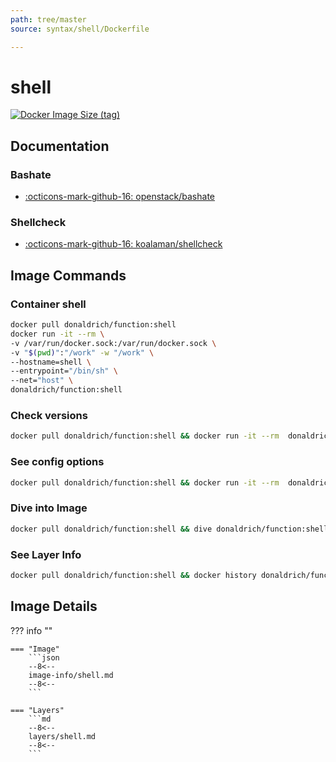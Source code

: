 ```yaml
---
path: tree/master
source: syntax/shell/Dockerfile

---
```


# shell

[![Docker Image Size (tag)](https://img.shields.io/docker/image-size/donaldrich/function/shell?color=blue&label=donaldrich/function:shell&logo=docker&style=flat-square)](https://hub.docker.com/r/donaldrich/function/shell)

## Documentation

### Bashate

* [:octicons-mark-github-16: openstack/bashate](https://github.com/openstack/bashate)

### Shellcheck

* [:octicons-mark-github-16: koalaman/shellcheck](https://github.com/koalaman/shellcheck)

## Image Commands

### Container shell

```sh
docker pull donaldrich/function:shell
docker run -it --rm \
-v /var/run/docker.sock:/var/run/docker.sock \
-v "$(pwd)":"/work" -w "/work" \
--hostname=shell \
--entrypoint="/bin/sh" \
--net="host" \
donaldrich/function:shell
```

### Check versions

```sh
docker pull donaldrich/function:shell && docker run -it --rm  donaldrich/function:shell validate
```

### See config options

```sh
docker pull donaldrich/function:shell && docker run -it --rm  donaldrich/function:shell help
```

### Dive into Image

```sh
docker pull donaldrich/function:shell && dive donaldrich/function:shell
```

### See Layer Info

```sh
docker pull donaldrich/function:shell && docker history donaldrich/function:shell
```

## Image Details

??? info ""

    === "Image"
        ```json
        --8<--
        image-info/shell.md
        --8<--
        ```

    === "Layers"
        ```md
        --8<--
        layers/shell.md
        --8<--
        ```
